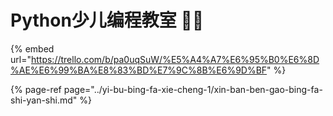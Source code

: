 # Python少儿编程教室 👩‍🏫

{% embed url="https://trello.com/b/pa0uqSuW/%E5%A4%A7%E6%95%B0%E6%8D%AE%E6%99%BA%E8%83%BD%E7%9C%8B%E6%9D%BF" %}

{% page-ref page="../yi-bu-bing-fa-xie-cheng-1/xin-ban-ben-gao-bing-fa-shi-yan-shi.md" %}

